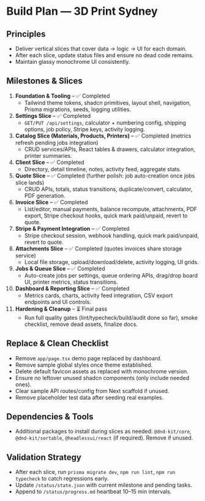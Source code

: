 # Build Plan — 3D Print Sydney

## Principles

- Deliver vertical slices that cover data → logic → UI for each domain.
- After each slice, update status files and ensure no dead code remains.
- Maintain glassy monochrome UI consistently.

## Milestones & Slices

1. **Foundation & Tooling** – ✅ Completed
   - Tailwind theme tokens, shadcn primitives, layout shell, navigation, Prisma migrations, seeds, logging utilities.
2. **Settings Slice** – ✅ Completed
   - `GET/PUT /api/settings`, calculator + numbering config, shipping options, job policy, Stripe keys, activity logging.
3. **Catalog Slice (Materials, Products, Printers)** – ✅ Completed (metrics refresh pending jobs integration)
   - CRUD services/APIs, React tables & drawers, calculator integration, printer summaries.
4. **Client Slice** – ✅ Completed
   - Directory, detail timeline, notes, activity feed, aggregate stats.
5. **Quote Slice** – ✅ Completed (further polish: job auto-creation once jobs slice lands)
   - CRUD APIs, totals, status transitions, duplicate/convert, calculator, PDF generation.
6. **Invoice Slice** – ✅ Completed
   - List/editor, manual payments, balance recompute, attachments, PDF export, Stripe checkout hooks, quick mark paid/unpaid, revert to quote.
7. **Stripe & Payment Integration** – ✅ Completed
   - Stripe checkout session, webhook handling, quick mark paid/unpaid, revert to quote.
8. **Attachments Slice** – ✅ Completed (quotes invoices share storage service)
   - Local file storage, upload/download/delete, activity logging, UI grids.
9. **Jobs & Queue Slice** – ✅ Completed
   - Auto-create jobs per settings, queue ordering APIs, drag/drop board UI, printer metrics, status transitions.
10. **Dashboard & Reporting Slice** – ✅ Completed
    - Metrics cards, charts, activity feed integration, CSV export endpoints and UI controls.
11. **Hardening & Cleanup** – ⏳ Final pass
    - Run full quality gates (lint/typecheck/build/audit done so far), smoke checklist, remove dead assets, finalize docs.

## Replace & Clean Checklist

- Remove `app/page.tsx` demo page replaced by dashboard.
- Remove sample global styles once theme established.
- Delete default favicon assets as replaced with monochrome version.
- Ensure no leftover unused shadcn components (only include needed ones).
- Clear sample API routes/config from Next scaffold if unused.
- Remove placeholder test data after seeding real examples.

## Dependencies & Tools

- Additional packages to install during slices as needed: `@dnd-kit/core`, `@dnd-kit/sortable`, `@headlessui/react` (if required). Remove if unused.

## Validation Strategy

- After each slice, run `prisma migrate dev`, `npm run lint`, `npm run typecheck` to catch regressions early.
- Update `/status/state.json` with current milestone and pending tasks.
- Append to `/status/progress.md` heartbeat 10–15 min intervals.
